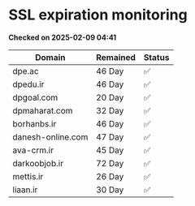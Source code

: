 # SSL expiration monitoring

**Checked on 2025-02-09 04:41**

| Domain | Remained | Status       |
|--------|----------|--------------|
| dpe.ac     | 46 Day   | ✅ |
| dpedu.ir     | 46 Day   | ✅ |
| dpgoal.com     | 20 Day   | ✅ |
| dpmaharat.com     | 32 Day   | ✅ |
| borhanbs.ir     | 46 Day   | ✅ |
| danesh-online.com     | 47 Day   | ✅ |
| ava-crm.ir     | 45 Day   | ✅ |
| darkoobjob.ir     | 72 Day   | ✅ |
| mettis.ir     | 26 Day   | ✅ |
| liaan.ir     | 30 Day   | ✅ |
